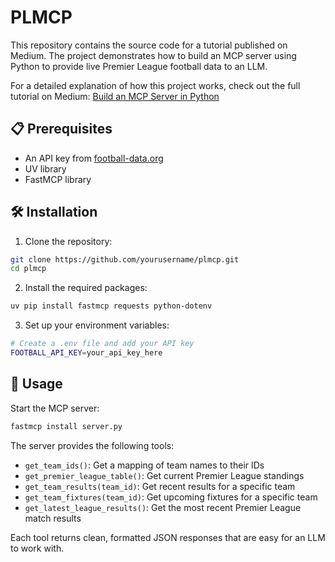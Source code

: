 # PLMCP

This repository contains the source code for a tutorial published on Medium. The project demonstrates how to build an MCP server using Python to provide live Premier League football data to an LLM.

For a detailed explanation of how this project works, check out the full tutorial on Medium: [Build an MCP Server in Python](https://medium.com/@jimohtobi/build-an-mcp-server-in-5-minutes-686b632303ed)

## 📋 Prerequisites

- An API key from [football-data.org](https://www.football-data.org/)
- UV library 
- FastMCP library

## 🛠️ Installation

1. Clone the repository:
```bash
git clone https://github.com/yourusername/plmcp.git
cd plmcp
```

2. Install the required packages:
```bash
uv pip install fastmcp requests python-dotenv
```

3. Set up your environment variables:
```bash
# Create a .env file and add your API key
FOOTBALL_API_KEY=your_api_key_here
```

## 🚦 Usage

 Start the MCP server:
```bash
fastmcp install server.py
```

The server provides the following tools:
- `get_team_ids()`: Get a mapping of team names to their IDs
- `get_premier_league_table()`: Get current Premier League standings
- `get_team_results(team_id)`: Get recent results for a specific team
- `get_team_fixtures(team_id)`: Get upcoming fixtures for a specific team
- `get_latest_league_results()`: Get the most recent Premier League match results

Each tool returns clean, formatted JSON responses that are easy for an LLM to work with.



